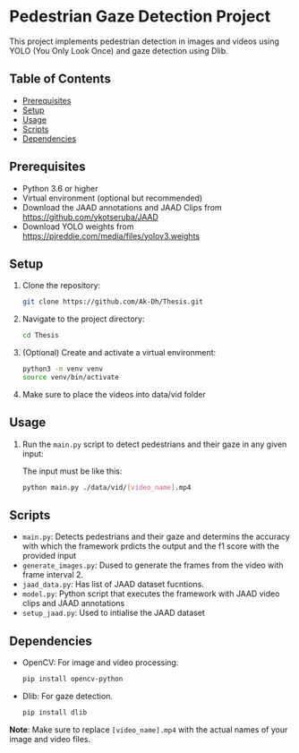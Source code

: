 # Pedestrian Gaze Detection Project

This project implements pedestrian detection in images and videos using YOLO (You Only Look Once) and gaze detection using Dlib.

## Table of Contents

- [Prerequisites](#prerequisites)
- [Setup](#setup)
- [Usage](#usage)
- [Scripts](#scripts)
- [Dependencies](#dependencies)

## Prerequisites

- Python 3.6 or higher
- Virtual environment (optional but recommended)
- Download the JAAD annotations and JAAD Clips from https://github.com/ykotseruba/JAAD
- Download YOLO weights from https://pjreddie.com/media/files/yolov3.weights

## Setup

1. Clone the repository:

    ```bash
    git clone https://github.com/Ak-Dh/Thesis.git
    ```

2. Navigate to the project directory:

    ```bash
    cd Thesis
    ```

3. (Optional) Create and activate a virtual environment:

    ```bash
    python3 -m venv venv
    source venv/bin/activate
    ```
4. Make sure to place the videos into data/vid folder

## Usage

1. Run the `main.py` script to detect pedestrians and their gaze in any given input:

    The input must be like this:
    ```bash
    python main.py ./data/vid/[video_name].mp4
    ```

## Scripts

- `main.py`: Detects pedestrians and their gaze and determins the accuracy with which the framework prdicts the output and the f1 score with the provided input
- `generate_images.py`: Dused to generate the frames from the video with frame interval 2.
- `jaad_data.py`: Has list of JAAD dataset fucntions.
- `model.py`: Python script that executes the framework with JAAD video clips and JAAD annotations
- `setup_jaad.py`: Used to intialise the JAAD dataset

## Dependencies

- OpenCV: For image and video processing.

    ```bash
    pip install opencv-python
    ```

- Dlib: For gaze detection.

    ```bash
    pip install dlib
    ```

**Note**: Make sure to replace  `[video_name].mp4` with the actual names of your image and video files.

